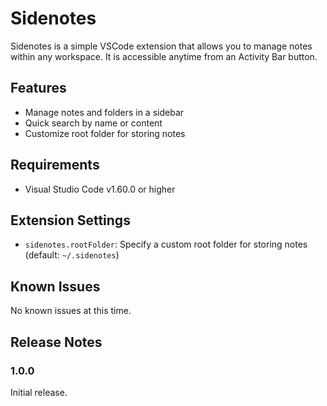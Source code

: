 # Sidenotes

Sidenotes is a simple VSCode extension that allows you to manage notes within any workspace. It is accessible anytime from an Activity Bar button.

## Features

- Manage notes and folders in a sidebar
- Quick search by name or content
- Customize root folder for storing notes

## Requirements

- Visual Studio Code v1.60.0 or higher

## Extension Settings

* `sidenotes.rootFolder`: Specify a custom root folder for storing notes (default: `~/.sidenotes`)

## Known Issues

No known issues at this time.

## Release Notes

### 1.0.0

Initial release.